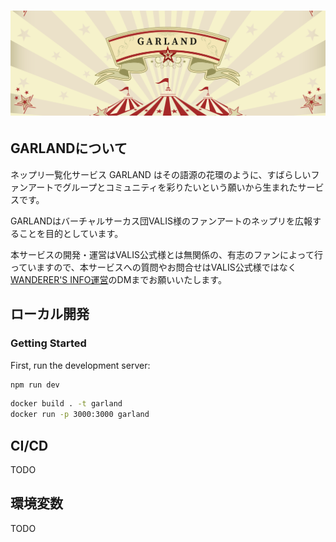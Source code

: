 # ![GARLAND](cover-garland.png)

## GARLANDについて

ネップリ一覧化サービス GARLAND はその語源の花環のように、すばらしいファンアートでグループとコミュニティを彩りたいという願いから生まれたサービスです。

GARLANDはバーチャルサーカス団VALIS様のファンアートのネップリを広報することを目的としています。

本サービスの開発・運営はVALIS公式様とは無関係の、有志のファンによって行っていますので、本サービスへの質問やお問合せはVALIS公式様ではなく[WANDERER'S INFO運営](https://twitter.com/WANDERERSINFO)のDMまでお願いいたします。

## ローカル開発

### Getting Started

First, run the development server:

```bash
npm run dev
```

```bash
docker build . -t garland
docker run -p 3000:3000 garland
```

## CI/CD

TODO

## 環境変数

TODO
